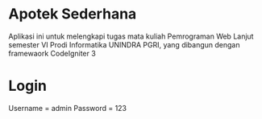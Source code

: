 # Apotek Sederhana

Aplikasi ini untuk melengkapi tugas mata kuliah Pemrograman Web Lanjut semester VI Prodi Informatika UNINDRA PGRI, yang dibangun dengan framewaork CodeIgniter 3


# Login

Username = admin
Password = 123